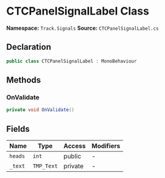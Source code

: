 # CTCPanelSignalLabel Class

**Namespace:** `Track.Signals`
**Source:** `CTCPanelSignalLabel.cs`

## Declaration

```csharp
public class CTCPanelSignalLabel : MonoBehaviour
```

## Methods

### OnValidate

```csharp
private void OnValidate()
```

## Fields

| Name | Type | Access | Modifiers |
|------|------|--------|-----------|
| `heads` | `int` | public | - |
| `_text` | `TMP_Text` | private | - |

